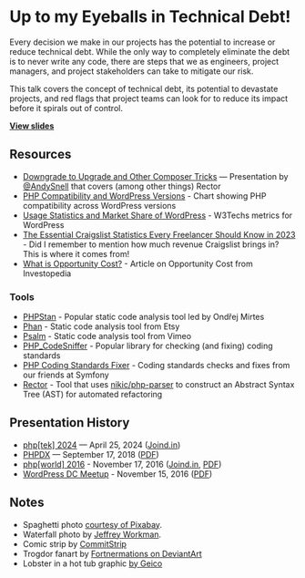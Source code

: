 # Up to my Eyeballs in Technical Debt!

Every decision we make in our projects has the potential to increase or reduce technical debt. While the only way to completely eliminate the debt is to never write any code, there are steps that we as engineers, project managers, and project stakeholders can take to mitigate our risk.

This talk covers the concept of technical debt, its potential to devastate projects, and red flags that project teams can look for to reduce its impact before it spirals out of control.

**[View slides](https://stevegrunwell.github.io/technical-debt)**

## Resources

* [Downgrade to Upgrade and Other Composer Tricks](https://github.com/andysnell/downgrade-to-upgrade) — Presentation by [@AndySnell](https://github.com/andysnell) that covers (among other things) Rector
* [PHP Compatibility and WordPress Versions](https://make.wordpress.org/core/handbook/references/php-compatibility-and-wordpress-versions/) - Chart showing PHP compatibility across WordPress versions
* [Usage Statistics and Market Share of WordPress](https://w3techs.com/technologies/details/cm-wordpress) - W3Techs metrics for WordPress
* [The Essential Craigslist Statistics Every Freelancer Should Know in 2023](https://firstsiteguide.com/craigslist-stats/) - Did I remember to mention how much revenue Craigslist brings in? This is where it comes from!
* [What is Opportunity Cost?](https://www.investopedia.com/terms/o/opportunitycost.asp) - Article on Opportunity Cost from Investopedia

### Tools

* [PHPStan](https://phpstan.org) - Popular static code analysis tool led by Ondřej Mirtes
* [Phan](https://github.com/phan/phan) - Static code analysis tool from Etsy
* [Psalm](https://psalm.dev/) - Static code analysis tool from Vimeo
* [PHP_CodeSniffer](https://github.com/PHPCSStandards/PHP_CodeSniffer) - Popular library for checking (and fixing) coding standards
* [PHP Coding Standards Fixer](https://cs.symfony.com/) - Coding standards checks and fixes from our friends at Symfony
* [Rector](https://github.com/rectorphp/rector) - Tool that uses [nikic/php-parser](https://github.com/nikic/PHP-Parser) to construct an Abstract Syntax Tree (AST) for automated refactoring

## Presentation History

* [php[tek] 2024](https://tek.phparch.com/) — April 25, 2024 ([Joind.in](https://joind.in/event/phptek-2024/up-to-my-eyeballs-in-technical-debt))
* [PHPDX](https://www.meetup.com/PDX-PHP/events/bfwlbqyxmbxb/) — September 17, 2018 ([PDF](https://github.com/stevegrunwell/technical-debt/releases/download/phpdx/slides.pdf))
* [php[world] 2016](https://world2016.phparch.com/) - November 17, 2016 ([Joind.in](https://joind.in/talk/49e0b), [PDF](https://github.com/stevegrunwell/technical-debt/releases/download/php-world/slides.pdf))
* [WordPress DC Meetup](https://www.meetup.com/wordpressdc/events/235165630/) - November 15, 2016 ([PDF](https://github.com/stevegrunwell/technical-debt/releases/download/wordpress-dc/slides.pdf))

## Notes

* Spaghetti photo [courtesy of Pixabay](https://pixabay.com/p-316525/).
* Waterfall photo by [Jeffrey Workman](https://unsplash.com/photos/YvkH8R1zoQM).
* Comic strip by [CommitStrip](http://www.commitstrip.com/en/2015/04/07/just-an-exception-they-said/)
* Trogdor fanart by [Fortnermations on DeviantArt](https://www.deviantart.com/fortnermations/art/Trogdor-the-Burninator-834046898)
* Lobster in a hot tub graphic [by Geico](https://www.youtube.com/watch?v=CLob0veE59M&t=30s)
